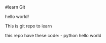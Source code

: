 #learn Git

hello world!

This is git repo to learn

this repo have these code:
	- python hello world
